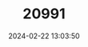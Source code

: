 ---
title: "20991"
category: "Stygobromus heteropodus"
draft: false
date: 2024-02-22 13:03:50
languages:
  English: ["Pickle Springs Amphipod"]
---